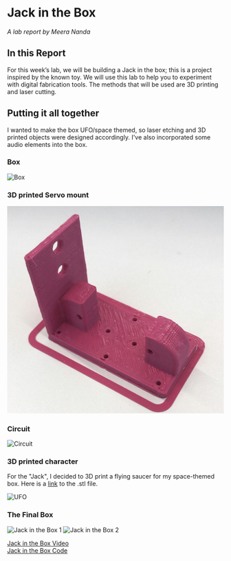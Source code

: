 # Jack in the Box

*A lab report by Meera Nanda*

## In this Report

For this week’s lab, we will be building a Jack in the box; this is a project inspired by the known toy. We will use this lab to help you to experiment with digital fabrication tools. The methods that will be used are 3D printing and laser cutting.

## Putting it all together

I wanted to make the box UFO/space themed, so laser etching and 3D printed objects were designed accordingly. I've also incorporated some audio elements into the box.

### Box 
![Box](/images/Box.png)

### 3D printed Servo mount
![Servo Mount](/images/ServoMount.png)

### Circuit
![Circuit](/images/Circuit.png)

### 3D printed character
For the "Jack", I decided to 3D print a flying saucer for my space-themed box. Here is a [link](/UFO.stl) to the .stl file.


![UFO](/images/UFO.png)


### The Final Box

![Jack in the Box 1](/images/JackintheBox1.png)
![Jack in the Box 2](/images/JackintheBox2.png)

[Jack in the Box Video](https://youtu.be/AER3C5NKMu8)\
[Jack in the Box Code](/code/JackintheBox.ino)
